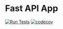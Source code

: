 # Fast API App

[![Run Tests](https://github.com/davidpalves/fastapi-tutorial/actions/workflows/run-tests.yml/badge.svg)](https://github.com/davidpalves/fastapi-tutorial/actions/workflows/run-tests.yml)
[![codecov](https://codecov.io/gh/davidpalves/fastapi-tutorial/branch/main/graph/badge.svg?token=A3AMX2308Z)](https://codecov.io/gh/davidpalves/fastapi-tutorial)